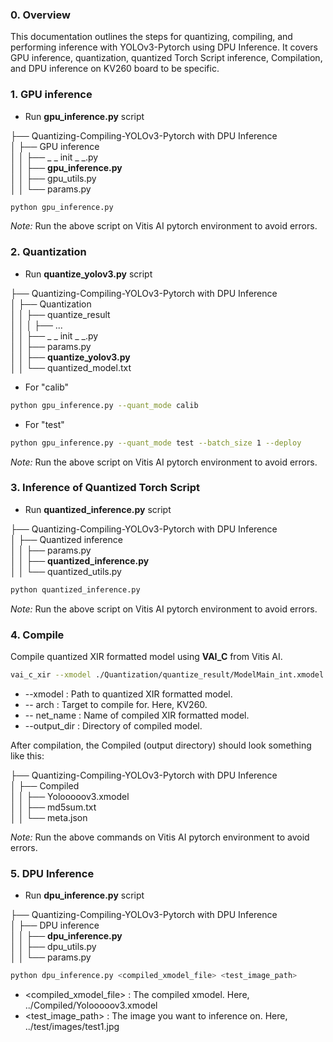 ### 0. Overview

This documentation outlines the steps for quantizing, compiling, and performing inference with YOLOv3-Pytorch using DPU Inference. It covers GPU inference, quantization, quantized Torch Script inference, Compilation, and DPU inference on KV260 board to be specific.

### 1. GPU inference
* Run **gpu_inference.py** script

├── Quantizing-Compiling-YOLOv3-Pytorch with DPU Inference\
│   ├── GPU inference\
│   │   ├── _ _ init _ _.py\
│   │   ├── **gpu_inference.py**\
│   │   ├── gpu_utils.py\
│   │   └── params.py
  
```bash
python gpu_inference.py
```
*Note:* Run the above script on Vitis AI pytorch environment to avoid errors. 

### 2. Quantization 
* Run **quantize_yolov3.py** script

├── Quantizing-Compiling-YOLOv3-Pytorch with DPU Inference\
│   ├── Quantization\
│   │   ├── quantize_result\
│   │   │   ├── ...\
│   │   ├── _ _ init _ _.py\
│   │   ├── params.py\
│   │   ├── **quantize_yolov3.py**\
│   │   └── quantized_model.txt

* For "calib"
```bash
python gpu_inference.py --quant_mode calib
```
* For "test"
```bash
python gpu_inference.py --quant_mode test --batch_size 1 --deploy
```
*Note:* Run the above script on Vitis AI pytorch environment to avoid errors. 

### 3. Inference of Quantized Torch Script
* Run **quantized_inference.py** script

├── Quantizing-Compiling-YOLOv3-Pytorch with DPU Inference\
│   ├── Quantized inference\
│   │   ├── params.py\
│   │   ├── **quantized_inference.py**\
│   │   └── quantized_utils.py

```bash
python quantized_inference.py
```
*Note:* Run the above script on Vitis AI pytorch environment to avoid errors. 

### 4. Compile
Compile quantized XIR formatted model using **VAI_C** from Vitis AI. 

```bash
vai_c_xir --xmodel ./Quantization/quantize_result/ModelMain_int.xmodel --arch /opt/vitis_ai/compiler/arch/DPUCZDX8G/KV260/arch.json --net_name Yolooooov3 --output_dir ./Compiled_Yolov3
```

* --xmodel : Path to quantized XIR formatted model.
* -- arch : Target to compile for. Here, KV260.
* -- net_name : Name of compiled XIR formatted model.
* --output_dir : Directory of compiled model.

After compilation, the Compiled (output directory) should look something like this:

├── Quantizing-Compiling-YOLOv3-Pytorch with DPU Inference\
│   ├── Compiled\
│   │   ├── Yolooooov3.xmodel\
│   │   ├── md5sum.txt\
│   │   └── meta.json

*Note:* Run the above commands on Vitis AI pytorch environment to avoid errors. 

### 5. DPU Inference
* Run **dpu_inference.py** script

├── Quantizing-Compiling-YOLOv3-Pytorch with DPU Inference\
│   ├── DPU inference\
│   │   ├── **dpu_inference.py**\
│   │   ├── dpu_utils.py\
│   │   └── params.py

```bash
python dpu_inference.py <compiled_xmodel_file> <test_image_path>
```
* <compiled_xmodel_file> : The compiled xmodel. Here, ../Compiled/Yolooooov3.xmodel
* <test_image_path> : The image you want to inference on. Here, ../test/images/test1.jpg
